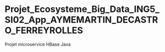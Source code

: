 # Projet_Ecosysteme_Big_Data_ING5_SI02_App_AYMEMARTIN_DECASTRO_FERREYROLLES
Projet microservice HBase Java

